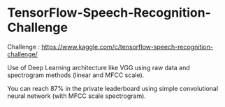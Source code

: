 # TensorFlow-Speech-Recognition-Challenge

Challenge : https://www.kaggle.com/c/tensorflow-speech-recognition-challenge/

Use of Deep Learning architecture like VGG using raw data and spectrogram methods (linear and MFCC scale).

You can reach 87% in the private leaderboard using simple convolutional neural network (with MFCC scale spectrogram).
